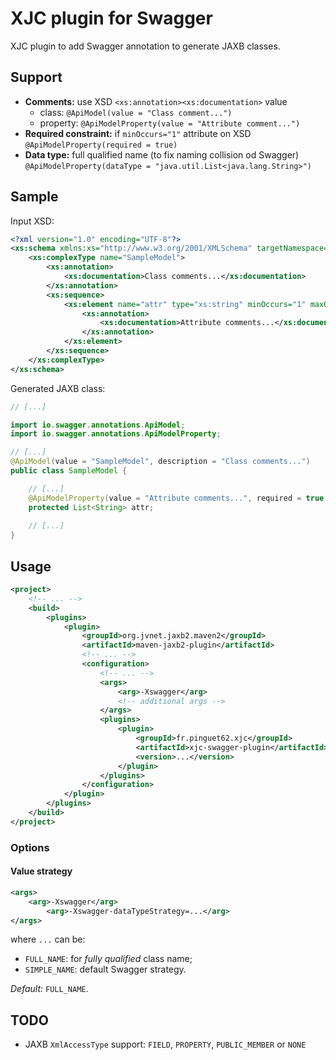 # XJC plugin for Swagger

XJC plugin to add Swagger annotation to generate JAXB classes.

## Support

* **Comments:** use XSD `<xs:annotation><xs:documentation>` value  
	* class: `@ApiModel(value = "Class comment...")`  
	* property: `@ApiModelProperty(value = "Attribute comment...")`
* **Required constraint:** if `minOccurs="1"` attribute on XSD  
	`@ApiModelProperty(required = true)`
* **Data type:** full qualified name (to fix naming collision od Swagger)  
	`@ApiModelProperty(dataType = "java.util.List<java.lang.String>")`

## Sample

Input XSD:
```xml
<?xml version="1.0" encoding="UTF-8"?>
<xs:schema xmlns:xs="http://www.w3.org/2001/XMLSchema" targetNamespace="http://fr/pinguet62">
    <xs:complexType name="SampleModel">
        <xs:annotation>
            <xs:documentation>Class comments...</xs:documentation>
        </xs:annotation>
        <xs:sequence>
            <xs:element name="attr" type="xs:string" minOccurs="1" maxOccurs="unbounded">
                <xs:annotation>
                    <xs:documentation>Attribute comments...</xs:documentation>
                </xs:annotation>
            </xs:element>
        </xs:sequence>
    </xs:complexType>
</xs:schema>
```

Generated JAXB class:
```java
// [...]

import io.swagger.annotations.ApiModel;
import io.swagger.annotations.ApiModelProperty;

// [...]
@ApiModel(value = "SampleModel", description = "Class comments...")
public class SampleModel {

    // [...]
    @ApiModelProperty(value = "Attribute comments...", required = true, dataType = "java.util.List<java.lang.String>")
    protected List<String> attr;
	
    // [...]
}
```

## Usage

```xml
<project>
    <!-- ... -->
    <build>
        <plugins>
            <plugin>
                <groupId>org.jvnet.jaxb2.maven2</groupId>
                <artifactId>maven-jaxb2-plugin</artifactId>
                <!-- ... -->
                <configuration>
                    <!-- ... -->
                    <args>
                        <arg>-Xswagger</arg>
						<!-- additional args -->
                    </args>
                    <plugins>
                        <plugin>
                            <groupId>fr.pinguet62.xjc</groupId>
                            <artifactId>xjc-swagger-plugin</artifactId>
                            <version>...</version>
                        </plugin>
                    </plugins>
                </configuration>
            </plugin>
        </plugins>
    </build>
</project>
```

### Options

#### Value strategy

```xml
<args>
	<arg>-Xswagger</arg>
		<arg>-Xswagger-dataTypeStrategy=...</arg>
</args>
```
where `...` can be:
* `FULL_NAME`: for *fully qualified* class name;
* `SIMPLE_NAME`: default Swagger strategy.

*Default:* `FULL_NAME`.

## TODO

* JAXB `XmlAccessType` support: `FIELD`, `PROPERTY`, `PUBLIC_MEMBER` or `NONE`
